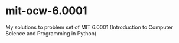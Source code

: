 # mit-ocw-6.0001
My solutions to problem set of MIT 6.0001 (Introduction to Computer Science and Programming in Python)
